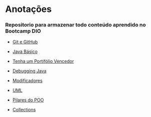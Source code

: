 # Anotações 
### Repositorio para armazenar todo conteúdo aprendido no Bootcamp DIO



* [Git e GitHub](https://github.com/Rbriitto/LearnGitHub/blob/main/Git%20e%20GitHub.md)

* [Java Básico](https://github.com/Rbriitto/NotesDio/blob/main/Java%20Basico.md)

* [Tenha um Portifólio Vencedor](https://github.com/Rbriitto/NotesDio/blob/main/Tenha%20um%20portifolio%20vencedor.md)

* [Debugging Java](https://github.com/Rbriitto/NotesDio/blob/main/Debugging.md)

* [Modificadores](https://github.com/Rbriitto/NotesDio/blob/main/Modificadores.md)

* [UML]() 

* [Pilares do POO](https://github.com/Rbriitto/NotesDio/blob/main/Pilares%20do%20Poo.md)

* [Collections]()









